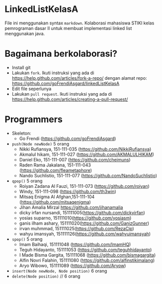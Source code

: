 # LinkedListKelasA

File ini menggunakan syntax `markdown`. Kolaborasi mahasiswa STIKI kelas pemrograman dasar II untuk membuat implementasi linked list menggunakan java.

# Bagaimana berkolaborasi?
* Install git
* Lakukan `fork`. Ikuti instruksi yang ada di https://help.github.com/articles/fork-a-repo/ dengan alamat repo: https://github.com/goFrendiAsgard/linkedListKelasA
* Edit file seperlunya
* Lakukan `pull request`. Ikuti instruksi yang ada di https://help.github.com/articles/creating-a-pull-request/

# Programmers
* Skeleton:
    - Go Frendi (https://github.com/goFrendiAsgard)
* `push(Node newNode)` 5 orang
    - Nikki Rufiansya, 151-111-035 (https://github.com/NikkiRufiansya)
    - Akmalul hikam, 151-111-027 (https://github.com/AKMALULHIKAM)
    - Daniel Eko, 151-111-007 (https://github.com/cheimuns)
    - Raden Rama Jakalana, 151-111-043 (https://github.com/fleametaphore)
    - Nando Suchlistio, 151-111-077 (https://github.com/NandoSuchlistio)
* `qpop()` 5 orang
    - Roiyan Zadana Al Fauzi, 151-111-073 (https://github.com/roiyan)
    - Windy, 151-111-098 (https://github.com/th3win)
    - Mitsaq Enigma Al Afghan,151-111-104 (https://github.com/mitsaqenigma)
    - Jihan Amalia Mirzal https://github.com/jihanamalia
    - dicky irfan nursandi, 151111005(https://github.com/dickyirfan)
    - yosias suparno, 151111010(https://github.com/yosiasm)
    - ganis ilham ashary, 151111020(https://github.com/GanizGunner)
    - irvan muhmmad, 151111025(https://github.com/RezaCip)
    - wahyu imansyah, 151111126(https://github.com/wahyuimansyah)
* `spop()` 5 orang
    - Imam Baihaqi, 151111048 (https://github.com/ImamHQ)
    - Teguh Hidayanto, 151111053 (https://github.com/teguhhidayanto)
    - I Made Bisma Gargita, 151111068 (https://github.com/bismagargita)
    - Alfin Novri Falahin, 151111080 (https://github.com/alfinstikimalang)
    - Aryo Wibowo, 151111089 (https://github.com/Aryow)
* `insert(Node newNode, Node position)` 6 orang
* `delete(Node position)` // 6 orang
